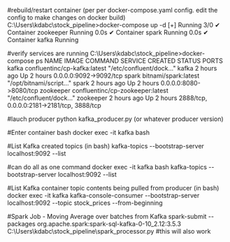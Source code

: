 #rebuild/restart container (per per docker-compose.yaml config. edit the config to make changes on docker build)
C:\Users\kdabc\stock_pipeline>docker-compose up -d
[+] Running 3/0
 ✔ Container zookeeper  Running                                                                                                 0.0s
 ✔ Container spark      Running                                                                                                 0.0s
 ✔ Container kafka      Running   

#verify services are running
C:\Users\kdabc\stock_pipeline>docker-compose ps
NAME        IMAGE                              COMMAND                  SERVICE     CREATED       STATUS       PORTS
kafka       confluentinc/cp-kafka:latest       "/etc/confluent/dock…"   kafka       2 hours ago   Up 2 hours   0.0.0.0:9092->9092/tcp
spark       bitnami/spark:latest               "/opt/bitnami/script…"   spark       2 hours ago   Up 2 hours   0.0.0.0:8080->8080/tcp
zookeeper   confluentinc/cp-zookeeper:latest   "/etc/confluent/dock…"   zookeeper   2 hours ago   Up 2 hours   2888/tcp, 0.0.0.0:2181->2181/tcp, 3888/tcp

#lauch producer
python kafka_producer.py (or whatever producer version)

#Enter container bash
docker exec -it kafka bash

#List Kafka created topics (in bash)
kafka-topics --bootstrap-server localhost:9092 --list

#can do all as one command 
docker exec -it kafka bash kafka-topics --bootstrap-server localhost:9092 --list

#List Kafka container topic contents being pulled from producer (in bash)
docker exec -it kafka kafka-console-consumer --bootstrap-server localhost:9092 --topic stock_prices --from-beginning

#Spark Job - Moving Average over batches from Kafka
spark-submit --packages org.apache.spark:spark-sql-kafka-0-10_2.12:3.5.3 C:\Users\kdabc\stock_pipeline\spark_processor.py #this will also work
